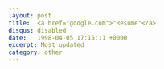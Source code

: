 ```yaml
---
layout: post
title:  <a href="google.com">"Resume"</a>
disqus: disabled
date:   1998-04-05 17:15:11 +0000
excerpt: Most updated
category: other
---
```



